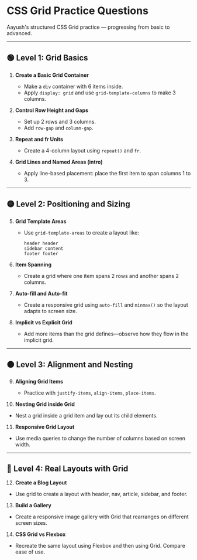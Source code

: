 
# CSS Grid Practice Questions

Aayush's structured CSS Grid practice — progressing from basic to advanced.

---

## 🟢 Level 1: Grid Basics

1. **Create a Basic Grid Container**
   - Make a `div` container with 6 items inside.
   - Apply `display: grid` and use `grid-template-columns` to make 3 columns.

2. **Control Row Height and Gaps**
   - Set up 2 rows and 3 columns.
   - Add `row-gap` and `column-gap`.

3. **Repeat and fr Units**
   - Create a 4-column layout using `repeat()` and `fr`.

4. **Grid Lines and Named Areas (intro)**
   - Apply line-based placement: place the first item to span columns 1 to 3.

---

## 🟡 Level 2: Positioning and Sizing

5. **Grid Template Areas**
   - Use `grid-template-areas` to create a layout like:
     ```
     header header
     sidebar content
     footer footer
     ```

6. **Item Spanning**
   - Create a grid where one item spans 2 rows and another spans 2 columns.

7. **Auto-fill and Auto-fit**
   - Create a responsive grid using `auto-fill` and `minmax()` so the layout adapts to screen size.

8. **Implicit vs Explicit Grid**
   - Add more items than the grid defines—observe how they flow in the implicit grid.

---

## 🟠 Level 3: Alignment and Nesting

9. **Aligning Grid Items**
   - Practice with `justify-items`, `align-items`, `place-items`.

10. **Nesting Grid inside Grid**
   - Nest a grid inside a grid item and lay out its child elements.

11. **Responsive Grid Layout**
   - Use media queries to change the number of columns based on screen width.

---

## 🔵 Level 4: Real Layouts with Grid

12. **Create a Blog Layout**
   - Use grid to create a layout with header, nav, article, sidebar, and footer.

13. **Build a Gallery**
   - Create a responsive image gallery with Grid that rearranges on different screen sizes.

14. **CSS Grid vs Flexbox**
   - Recreate the same layout using Flexbox and then using Grid. Compare ease of use.
